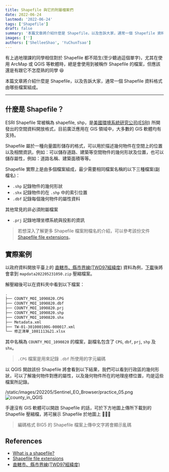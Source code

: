 ```yaml
---
title: Shapefile 與它的附屬檔案們
date: 2022-06-24
lastmod: '2022-06-24'
tags: ['Shapefile']
draft: false
summary: '本篇文章將介紹什麼是 Shapefile，以及告訴大家，通常一個 Shapefile 資料格式由哪些檔案組成。'
images: ['']
authors: ['ShelleeShao', 'YuChunTsao']
---
```


有上過地理課的同學相信對於 Shapefile 都不陌生(至少聽過這個單字)，尤其在使用 ArcMap 或 QGIS 等軟體時，總是會使用到被稱作 Shapefile 的檔案，但應該還是有跟它不怎麼熟的同學 😆

本篇文章將介紹什麼是 Shapefile，以及告訴大家，通常一個 Shapefile 資料格式由哪些檔案組成。

---

## 什麼是 Shapefile？

ESRI Shapefile 常被稱為 shapefile, shp，是[美國環境系統研究公司(ESRI)](https://www.esri.com/en-us/home) 所開發出的空間資料開放格式，目前廣泛應用在 GIS 領域中，大多數的 GIS 軟體均有支持。

Shapefile 屬於一種向量圖形儲存的格式，可以用於描述幾何物件在空間上的位置以及相關資訊，例如：可以儲存道路、建築等空間物件的幾何形狀及位置，也可以儲存屬性，例如：道路名稱、建築面積等等。

Shapefile 實際上是由多個檔案組成，最少需要相同檔案名稱的以下三種檔案(副檔名)：

- `.shp` 記錄物件的幾何形狀
- `.shx` 記錄物件的在 `.shp` 中的索引位置
- `.dbf` 記錄每個幾何物件的屬性資料

其他常見的非必須附屬檔案

- `.prj` 記錄地理坐標系統與投影的資訊

> 若想深入了解更多 Shapefile 檔案附檔名的介紹，可以參考該份文件 [Shapefile file extensions](https://desktop.arcgis.com/en/arcmap/latest/manage-data/shapefiles/shapefile-file-extensions.htm)。

## 實際案例

以政府資料開放平臺上的 [直轄市、縣市界線(TWD97經緯度)](https://data.gov.tw/dataset/7442) 資料為例，[下載](https://data.moi.gov.tw/MoiOD/System/DownloadFile.aspx?DATA=72874C55-884D-4CEA-B7D6-F60B0BE85AB0)後將會拿到 `mapdata202205231050.zip` 壓縮檔案。

解壓縮後可以在資料夾中看到以下檔案：

```txt
.
├── COUNTY_MOI_1090820.CPG
├── COUNTY_MOI_1090820.dbf
├── COUNTY_MOI_1090820.prj
├── COUNTY_MOI_1090820.shp
├── COUNTY_MOI_1090820.shx
├── Metadata.xml
├── TW-01-301000100G-000017.xml
└── 修正清單_1081113&21.xlsx
```

其中名稱為 `COUNTY_MOI_1090820` 的檔案，副檔名包含了 `CPG`, `dbf`, `prj`, `shp` 及 `shx`。

> `.CPG` 檔案是用來記錄 `.dbf` 所使用的字元編碼

以 QGIS 開啟該份 Shapefile 將會看到以下結果，我們可以看到行政區的幾何形狀，可以了解幾何物件對應的屬性，以及幾何物件所在的地理座標位置，均是這些檔案所記錄。

/static/images/202205/Sentinel_EO_Browser/practice_05.png
![county_in_QGIS](/static/images/202206/What-is-a-shapefile/county_in_QGIS.png)

手邊沒有 GIS 軟體可以開啟 Shapefile 的話，可於下方地圖上傳所下載到的 Shapefile 壓縮檔，將可展示 Shapefile 於地圖上 🚀🚀🚀

> 編碼格式 BIG5 的 Shapefile 檔案上傳中文字將會顯示亂碼

<ShapefileViewMap />

## References

- [What is a shapefile?](https://desktop.arcgis.com/en/arcmap/latest/manage-data/shapefiles/what-is-a-shapefile.htm)
- [Shapefile file extensions](https://desktop.arcgis.com/en/arcmap/latest/manage-data/shapefiles/shapefile-file-extensions.htm)
- [直轄市、縣市界線(TWD97經緯度)](https://data.gov.tw/dataset/7442)
